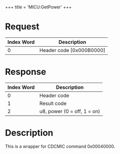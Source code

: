 +++
title = 'MICU:GetPower'
+++

# Request

| Index Word | Description                |
|------------|----------------------------|
| 0          | Header code \[0x000B0000\] |

# Response

| Index Word | Description                 |
|------------|-----------------------------|
| 0          | Header code                 |
| 1          | Result code                 |
| 2          | u8, power (0 = off, 1 = on) |

# Description

This is a wrapper for CDCMIC command 0x00040000.